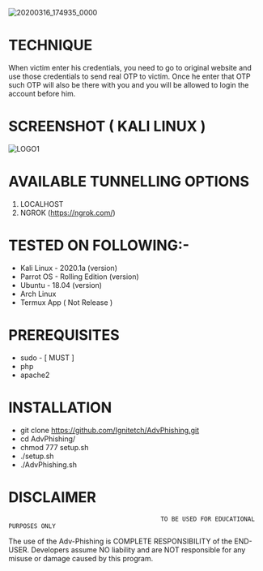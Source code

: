![20200316_174935_0000](https://user-images.githubusercontent.com/55870659/76758072-27b89000-6746-11ea-80df-0f42954d2043.png)
# TECHNIQUE 
When victim enter his credentials, you need to go to original website and use those credentials to send real OTP to victim. Once he enter that OTP such OTP will also be there with you and you will be allowed to login the account before him.
# SCREENSHOT ( KALI LINUX )
![LOGO1](https://user-images.githubusercontent.com/55870659/76759776-be934580-6762-11ea-922d-711dfdd19584.png)
# AVAILABLE TUNNELLING OPTIONS
1. LOCALHOST
2. NGROK (https://ngrok.com/)
# TESTED ON FOLLOWING:-
* Kali Linux - 2020.1a (version)
* Parrot OS - Rolling Edition (version)
* Ubuntu - 18.04 (version)
* Arch Linux
* Termux App ( Not Release )
# PREREQUISITES
* sudo - [ MUST ]
* php
* apache2
# INSTALLATION 
* git clone https://github.com/Ignitetch/AdvPhishing.git
* cd AdvPhishing/
* chmod 777 setup.sh
* ./setup.sh
* ./AdvPhishing.sh 

# DISCLAIMER
                                              TO BE USED FOR EDUCATIONAL PURPOSES ONLY

The use of the Adv-Phishing is COMPLETE RESPONSIBILITY of the END-USER. Developers assume NO liability and are NOT responsible for any misuse or damage caused by this program. 
